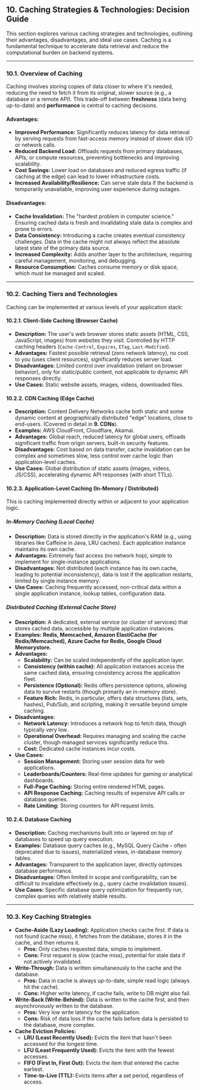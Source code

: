 ## 10. Caching Strategies & Technologies: Decision Guide

This section explores various caching strategies and technologies, outlining their advantages, disadvantages, and ideal use cases. Caching is a fundamental technique to accelerate data retrieval and reduce the computational burden on backend systems.

---

### 10.1. Overview of Caching

Caching involves storing copies of data closer to where it's needed, reducing the need to fetch it from its original, slower source (e.g., a database or a remote API). This trade-off between **freshness** (data being up-to-date) and **performance** is central to caching decisions.

#### Advantages:
* **Improved Performance:** Significantly reduces latency for data retrieval by serving requests from fast-access memory instead of slower disk I/O or network calls.
* **Reduced Backend Load:** Offloads requests from primary databases, APIs, or compute resources, preventing bottlenecks and improving scalability.
* **Cost Savings:** Lower load on databases and reduced egress traffic (if caching at the edge) can lead to lower infrastructure costs.
* **Increased Availability/Resilience:** Can serve stale data if the backend is temporarily unavailable, improving user experience during outages.

#### Disadvantages:
* **Cache Invalidation:** The "hardest problem in computer science." Ensuring cached data is fresh and invalidating stale data is complex and prone to errors.
* **Data Consistency:** Introducing a cache creates eventual consistency challenges. Data in the cache might not always reflect the absolute latest state of the primary data source.
* **Increased Complexity:** Adds another layer to the architecture, requiring careful management, monitoring, and debugging.
* **Resource Consumption:** Caches consume memory or disk space, which must be managed and scaled.

---

### 10.2. Caching Tiers and Technologies

Caching can be implemented at various levels of your application stack:

#### 10.2.1. Client-Side Caching (Browser Cache)

* **Description:** The user's web browser stores static assets (HTML, CSS, JavaScript, images) from websites they visit. Controlled by HTTP caching headers (`Cache-Control`, `Expires`, `ETag`, `Last-Modified`).
* **Advantages:** Fastest possible retrieval (zero network latency), no cost to you (uses client resources), significantly reduces server load.
* **Disadvantages:** Limited control over invalidation (reliant on browser behavior), only for static/public content, not applicable to dynamic API responses directly.
* **Use Cases:** Static website assets, images, videos, downloaded files.

#### 10.2.2. CDN Caching (Edge Cache)

* **Description:** Content Delivery Networks cache both static and some dynamic content at geographically distributed "edge" locations, close to end-users. (Covered in detail in **9. CDNs**).
* **Examples:** AWS CloudFront, Cloudflare, Akamai.
* **Advantages:** Global reach, reduced latency for global users, offloads significant traffic from origin servers, built-in security features.
* **Disadvantages:** Cost based on data transfer, cache invalidation can be complex and sometimes slow, less control over cache logic than application-level caches.
* **Use Cases:** Global distribution of static assets (images, videos, JS/CSS), accelerating dynamic API responses (with short TTLs).

#### 10.2.3. Application-Level Caching (In-Memory / Distributed)

This is caching implemented directly within or adjacent to your application logic.

##### In-Memory Caching (Local Cache)
* **Description:** Data is stored directly in the application's RAM (e.g., using libraries like Caffeine in Java, LRU caches). Each application instance maintains its own cache.
* **Advantages:** Extremely fast access (no network hop), simple to implement for single-instance applications.
* **Disadvantages:** Not distributed (each instance has its own cache, leading to potential inconsistency), data is lost if the application restarts, limited by single instance memory.
* **Use Cases:** Caching frequently accessed, non-critical data within a single application instance, lookup tables, configuration data.

##### Distributed Caching (External Cache Store)
* **Description:** A dedicated, external service (or cluster of services) that stores cached data, accessible by multiple application instances.
* **Examples:** **Redis, Memcached, Amazon ElastiCache (for Redis/Memcached), Azure Cache for Redis, Google Cloud Memorystore.**
* **Advantages:**
    * **Scalability:** Can be scaled independently of the application layer.
    * **Consistency (within cache):** All application instances access the same cached data, ensuring consistency across the application fleet.
    * **Persistence (Optional):** Redis offers persistence options, allowing data to survive restarts (though primarily an in-memory store).
    * **Feature Rich:** Redis, in particular, offers data structures (lists, sets, hashes), Pub/Sub, and scripting, making it versatile beyond simple caching.
* **Disadvantages:**
    * **Network Latency:** Introduces a network hop to fetch data, though typically very low.
    * **Operational Overhead:** Requires managing and scaling the cache cluster, though managed services significantly reduce this.
    * **Cost:** Dedicated cache instances incur costs.
* **Use Cases:**
    * **Session Management:** Storing user session data for web applications.
    * **Leaderboards/Counters:** Real-time updates for gaming or analytical dashboards.
    * **Full-Page Caching:** Storing entire rendered HTML pages.
    * **API Response Caching:** Caching results of expensive API calls or database queries.
    * **Rate Limiting:** Storing counters for API request limits.

#### 10.2.4. Database Caching

* **Description:** Caching mechanisms built into or layered on top of databases to speed up query execution.
* **Examples:** Database query caches (e.g., MySQL Query Cache - often deprecated due to issues), materialized views, in-database memory tables.
* **Advantages:** Transparent to the application layer, directly optimizes database performance.
* **Disadvantages:** Often limited in scope and configurability, can be difficult to invalidate effectively (e.g., query cache invalidation issues).
* **Use Cases:** Specific database query optimization for frequently run, complex queries with relatively stable results.

---

### 10.3. Key Caching Strategies

* **Cache-Aside (Lazy Loading):** Application checks cache first. If data is not found (cache miss), it fetches from the database, stores it in the cache, and then returns it.
    * **Pros:** Only caches requested data, simple to implement.
    * **Cons:** First request is slow (cache miss), potential for stale data if not actively invalidated.
* **Write-Through:** Data is written simultaneously to the cache and the database.
    * **Pros:** Data in cache is always up-to-date, simple read logic (always hit the cache).
    * **Cons:** Higher write latency, if cache fails, write to DB might also fail.
* **Write-Back (Write-Behind):** Data is written to the cache first, and then asynchronously written to the database.
    * **Pros:** Very low write latency for the application.
    * **Cons:** Risk of data loss if the cache fails before data is persisted to the database, more complex.
* **Cache Eviction Policies:**
    * **LRU (Least Recently Used):** Evicts the item that hasn't been accessed for the longest time.
    * **LFU (Least Frequently Used):** Evicts the item with the fewest accesses.
    * **FIFO (First In, First Out):** Evicts the item that entered the cache earliest.
    * **Time-to-Live (TTL):** Evicts items after a set period, regardless of access.